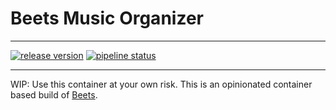 # Beets Music Organizer

---

[![release version](https://img.shields.io/github/v/release/arrrgi/beets-alpine-exec?style=for-the-badge)](https://github.com/arrrgi/beets-alpine-exec/releases)
[![pipeline status](https://img.shields.io/github/actions/workflow/status/arrrgi/beets-alpine-exec/build.yml?style=for-the-badge)](https://github.com/arrrgi/beets-alpine-exec/actions/workflows/build.yml)

---

WIP: Use this container at your own risk. This is an opinionated container based
build of [Beets](https://beets.io/).
